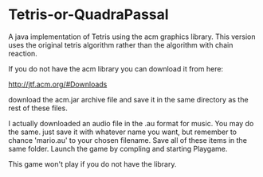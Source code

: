 Tetris-or-QuadraPassal
======================

A java implementation of Tetris using the acm graphics library. This version uses the original tetris algorithm rather than the algorithm with chain reaction.


If you do not have the acm library you can download it from here:


http://jtf.acm.org/#Downloads
 
download the acm.jar archive file and save it in the same directory as the rest of these files.

I actually downloaded an audio file in the .au format for music.
You may do the same. just save it with whatever name you want, but remember to chance 'mario.au' to your 
chosen filename. Save all of these items in the same folder.
Launch the game by compling and starting Playgame.


This game won't play if you do not have the library.
